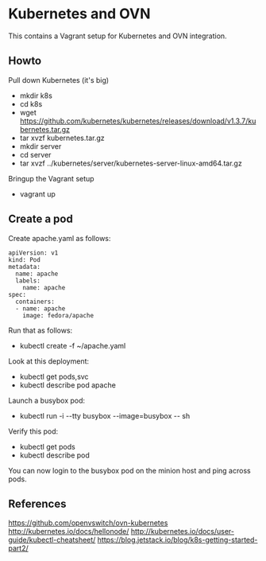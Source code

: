 Kubernetes and OVN
==================

This contains a Vagrant setup for Kubernetes and OVN integration.

Howto
-----

Pull down Kubernetes (it's big)

* mkdir k8s
* cd k8s
* wget https://github.com/kubernetes/kubernetes/releases/download/v1.3.7/kubernetes.tar.gz
* tar xvzf kubernetes.tar.gz
* mkdir server
* cd server
* tar xvzf ../kubernetes/server/kubernetes-server-linux-amd64.tar.gz

Bringup the Vagrant setup

* vagrant up

Create a pod
------------

Create apache.yaml as follows:

```
apiVersion: v1
kind: Pod
metadata:
  name: apache
  labels:
    name: apache
spec:
  containers:
  - name: apache
    image: fedora/apache
```

Run that as follows:

* kubectl create -f ~/apache.yaml

Look at this deployment:

* kubectl get pods,svc
* kubectl describe pod apache

Launch a busybox pod:

* kubectl run -i --tty busybox --image=busybox -- sh

Verify this pod:

* kubectl get pods
* kubectl describe pod <busybox pod name>

You can now login to the busybox pod on the minion host and ping across pods.

[1]: https://hub.docker.com/r/google/nodejs-hello/
[2]: http://kubernetes.io/docs/hellonode/

References
----------

https://github.com/openvswitch/ovn-kubernetes
http://kubernetes.io/docs/hellonode/
http://kubernetes.io/docs/user-guide/kubectl-cheatsheet/
https://blog.jetstack.io/blog/k8s-getting-started-part2/
